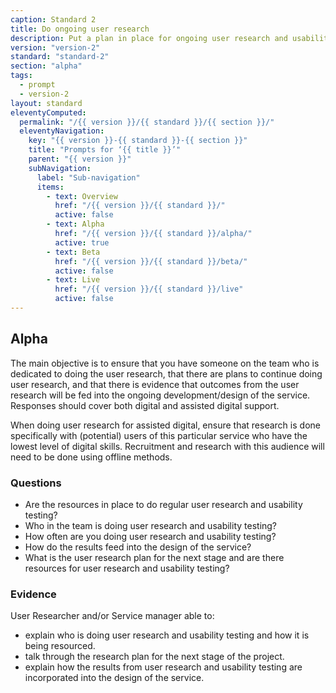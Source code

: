 ```yaml
---
caption: Standard 2
title: Do ongoing user research
description: Put a plan in place for ongoing user research and usability testing to continuously seek feedback from users to improve the service.
version: "version-2"
standard: "standard-2"
section: "alpha"
tags:
  - prompt
  - version-2
layout: standard
eleventyComputed:
  permalink: "/{{ version }}/{{ standard }}/{{ section }}/"
  eleventyNavigation:
    key: "{{ version }}-{{ standard }}-{{ section }}"
    title: "Prompts for ‘{{ title }}’"
    parent: "{{ version }}"
    subNavigation:
      label: "Sub-navigation"
      items:
        - text: Overview
          href: "/{{ version }}/{{ standard }}/"
          active: false
        - text: Alpha
          href: "/{{ version }}/{{ standard }}/alpha/"
          active: true
        - text: Beta
          href: "/{{ version }}/{{ standard }}/beta/"
          active: false
        - text: Live
          href: "/{{ version }}/{{ standard }}/live"
          active: false
---
```


## Alpha

The main objective is to ensure that you have someone on the team who is dedicated to doing the user research, that there are plans to continue doing user research, and that there is evidence that outcomes from the user research will be fed into the ongoing development/design of the service. Responses should cover both digital and assisted digital support.

When doing user research for assisted digital, ensure that research is done specifically with (potential) users of this particular service who have the lowest level of digital skills. Recruitment and research with this audience will need to be done using offline methods.

### Questions

- Are the resources in place to do regular user research and usability testing?
- Who in the team is doing user research and usability testing?
- How often are you doing user research and usability testing?
- How do the results feed into the design of the service?
- What is the user research plan for the next stage and are there resources for user research and usability testing?

### Evidence

User Researcher and/or Service manager able to:

- explain who is doing user research and usability testing and how it is being resourced.
- talk through the research plan for the next stage of the project.
- explain how the results from user research and usability testing are incorporated into the design of the service.
